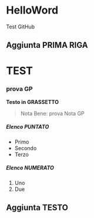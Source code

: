 # HelloWord
Test GitHub

## Aggiunta PRIMA RIGA

# TEST

### prova GP

**Testo in GRASSETTO**

> Nota Bene:
prova Nota GP

##### Elenco PUNTATO
- Primo
- Secondo
- Terzo

##### Elenco NUMERATO
1. Uno
2. Due

## Aggiunta TESTO